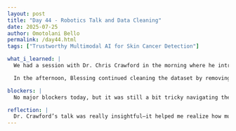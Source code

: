 ```yaml
---
layout: post
title: "Day 44 - Robotics Talk and Data Cleaning"
date: 2025-07-25
author: Omotolani Bello
permalink: /day44.html
tags: ["Trustworthy Multimodal AI for Skin Cancer Detection"]

what_i_learned: |
  We had a session with Dr. Chris Crawford in the morning where he introduced us to robotics and Brain-Computer Interfaces (BCIs). He explained how machines and the human brain communicate and walked us through several of his projects, including controlling a robot using muscle signals and flying a drone using only brain impulses. It gave me a deeper understanding of how BCIs work and how close we are to merging neuroscience with real-world tech applications.

  In the afternoon, Blessing continued cleaning the dataset by removing more unnecessary values. I also ran the updated dataset through our models to see if it would improve accuracy—it did improve slightly. Since we completed our 90-second pitch, we didn’t need to do a weekly video today.

blockers: |
  No major blockers today, but it was still a bit tricky navigating the limited data available for some diagnosis classes.

reflection: |
  Dr. Crawford’s talk was really insightful—it helped me realize how much progress is being made in brain-machine communication. It was inspiring to see real-life examples of technology we often think only exists in movies. On the project side, the slight improvement in our model’s accuracy after data cleaning showed that the little things really do add up. Today felt meaningful and productive.
---
```

